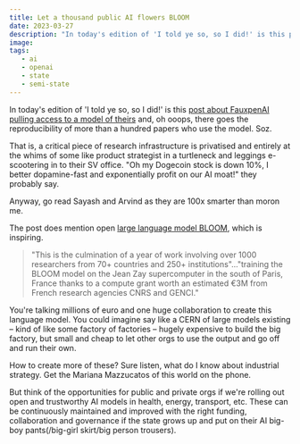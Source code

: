 ```yaml
---
title: Let a thousand public AI flowers BLOOM
date: 2023-03-27
description: "In today's edition of 'I told ye so, so I did!' is this post about FauxpenAI pulling access to a model of theirs and, oh ooops, there goes the reproducibility of more than a hundred papers who use the model. Soz."
image: 
tags:
   - ai
   - openai  
   - state
   - semi-state
---
```



In today's edition of 'I told ye so, so I did!' is this [post about FauxpenAI pulling access to a model of theirs](https://aisnakeoil.substack.com/p/openais-policies-hinder-reproducible) and, oh ooops, there goes the reproducibility of more than a hundred papers who use the model. Soz.

That is, a critical piece of research infrastructure is privatised and entirely at the whims of some like product strategist in a turtleneck and leggings e-scootering in to their SV office. "Oh my Dogecoin stock is down 10%, I better dopamine-fast and exponentially profit on our AI moat!" they probably say.

Anyway, go read Sayash and Arvind as they are 100x smarter than moron me.

The post does mention open [large language model BLOOM](https://bigscience.huggingface.co/blog/bloom), which is inspiring.

> "This is the culmination of a year of work involving over 1000 researchers from 70+ countries and 250+ institutions"..."training the BLOOM model on the Jean Zay supercomputer in the south of Paris, France thanks to a compute grant worth an estimated €3M from French research agencies CNRS and GENCI."

You're talking millions of euro and one huge collaboration to create this language model. You could imagine say like a CERN of large models existing – kind of like some factory of factories – hugely expensive to build the big factory, but small and cheap to let other orgs to use the output and go off and run their own.

How to create more of these? Sure listen, what do I know about industrial strategy. Get the Mariana Mazzucatos of this world on the phone.

But think of the opportunities for public and private orgs if we're rolling out open and trustworthy AI models in health, energy, transport, etc. These can be continuously maintained and improved with the right funding, collaboration and governance if the state grows up and put on their AI big-boy pants(/big-girl skirt/big person trousers).